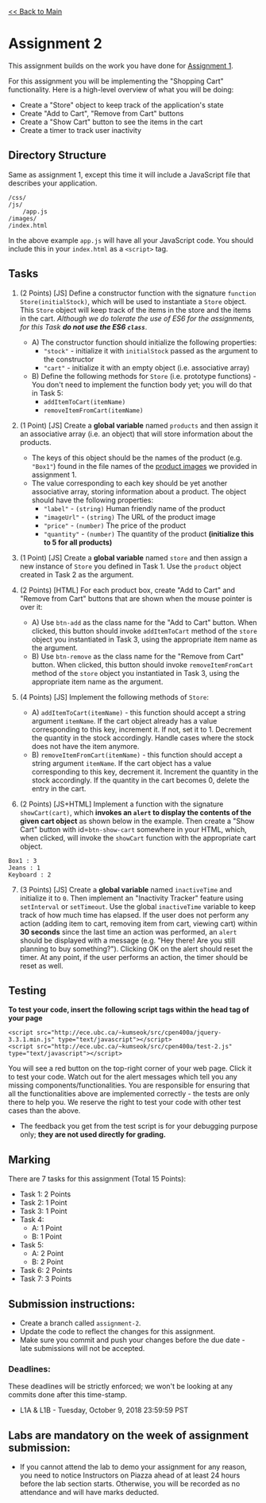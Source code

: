 [<< Back to Main](../README.md)

# Assignment 2

This assignment builds on the work you have done for [Assignment 1](./assignment-1.md).

For this assignment you will be implementing the "Shopping Cart" functionality. Here is a high-level overview of what you will be doing:

* Create a "Store" object to keep track of the application's state
* Create "Add to Cart", "Remove from Cart" buttons
* Create a "Show Cart" button to see the items in the cart
* Create a timer to track user inactivity


## Directory Structure

Same as assignment 1, except this time it will include a JavaScript file that describes your application.

```
/css/
/js/
    /app.js
/images/
/index.html
```

In the above example `app.js` will have all your JavaScript code. You should include this in your `index.html` as a `<script>` tag.


## Tasks

1. (2 Points) [JS] Define a constructor function with the signature `function Store(initialStock)`, which will be used to instantiate a `Store` object. This `Store` object will keep track of the items in the store and the items in the cart. *Although we do tolerate the use of ES6 for the assignments, for this Task **do not use the ES6 `class`***.
    * A) The constructor function should initialize the following properties:
        * `"stock"` - initialize it with `initialStock` passed as the argument to the constructor
        * `"cart"` - initialize it with an empty object (i.e. associative array)
    * B) Define the following methods for `Store` (i.e. prototype functions) - You don't need to implement the function body yet; you will do that in Task 5:
        * `addItemToCart(itemName)`
        * `removeItemFromCart(itemName)`

2. (1 Point) [JS] Create a **global variable** named `products` and then assign it an associative array (i.e. an object) that will store information about the products.
    * The keys of this object should be the names of the product (e.g. `"Box1"`) found in the file names of the [product images](./images/) we provided in assignment 1.
    * The value corresponding to each key should be yet another associative array, storing information about a product. The object should have the following properties:
        * `"label"` - `(string)` Human friendly name of the product
        * `"imageUrl"` - `(string)` The URL of the product image
        * `"price"` - `(number)` The price of the product
        * `"quantity"` - `(number)` The quantity of the product **(initialize this to 5 for all products)**

3. (1 Point) [JS] Create a **global variable** named `store` and then assign a new instance of `Store` you defined in Task 1. Use the `product` object created in Task 2 as the argument.

4. (2 Points) [HTML] For each product box, create "Add to Cart" and "Remove from Cart" buttons that are shown when the mouse pointer is over it:
    * A) Use `btn-add` as the class name for the "Add to Cart" button. When clicked, this button should invoke `addItemToCart` method of the `store` object you instantiated in Task 3, using the appropriate item name as the argument.
    * B) Use `btn-remove` as the class name for the "Remove from Cart" button. When clicked, this button should invoke `removeItemFromCart` method of the `store` object you instantiated in Task 3, using the appropriate item name as the argument.

5. (4 Points) [JS] Implement the following methods of `Store`:
    * A) `addItemToCart(itemName)` - this function should accept a string argument `itemName`. If the cart object already has a value corresponding to this key, increment it. If not, set it to 1. Decrement the quantity in the stock accordingly. Handle cases where the stock does not have the item anymore.
    * B) `removeItemFromCart(itemName)` - this function should accept a string argument `itemName`. If the cart object has a value corresponding to this key, decrement it. Increment the quantity in the stock accordingly. If the quantity in the cart becomes 0, delete the entry in the cart.

6. (2 Points) [JS+HTML] Implement a function with the signature `showCart(cart)`, which **invokes an `alert` to display the contents of the given cart object** as shown below in the example. Then create a "Show Cart" button with id=`btn-show-cart` somewhere in your HTML, which, when clicked, will invoke the `showCart` function with the appropriate cart object.

```
Box1 : 3
Jeans : 1
Keyboard : 2
```

7. (3 Points) [JS] Create a **global variable** named `inactiveTime` and initialize it to `0`. Then implement an "Inactivity Tracker" feature using `setInterval` or `setTimeout`. Use the global `inactiveTime` variable to keep track of how much time has elapsed. If the user does not perform any action (adding item to cart, removing item from cart, viewing cart) within **30 seconds** since the last time an action was performed, an `alert` should be displayed with a message (e.g. "Hey there! Are you still planning to buy something?"). Clicking OK on the alert should reset the timer. At any point, if the user performs an action, the timer should be reset as well.


## Testing

**To test your code, insert the following script tags within the head tag of your page**
```
<script src="http://ece.ubc.ca/~kumseok/src/cpen400a/jquery-3.3.1.min.js" type="text/javascript"></script>
<script src="http://ece.ubc.ca/~kumseok/src/cpen400a/test-2.js" type="text/javascript"></script>
```
You will see a red button on the top-right corner of your web page. Click it to test your code.
Watch out for the alert messages which tell you any missing components/functionalities. You are responsible for ensuring that all the functionalities above are implemented correctly - the tests are only there to help you. We reserve the right to test your code with other test cases than the above.

* The feedback you get from the test script is for your debugging purpose only; **they are not used directly for grading.**


## Marking

There are 7 tasks for this assignment (Total 15 Points):
* Task 1: 2 Points
* Task 2: 1 Point
* Task 3: 1 Point
* Task 4:
  * A: 1 Point
  * B: 1 Point
* Task 5:
  * A: 2 Point
  * B: 2 Point
* Task 6: 2 Points
* Task 7: 3 Points


## Submission instructions:

* Create a branch called `assignment-2`.
* Update the code to reflect the changes for this assignment.
* Make sure you commit and push your changes before the due date - late submissions will not be accepted.


### Deadlines:

These deadlines will be strictly enforced; we won't be looking at any commits done after this time-stamp.

* L1A & L1B - Tuesday, October 9, 2018 23:59:59 PST


## Labs are mandatory on the week of assignment submission:

* If you cannot attend the lab to demo your assignment for any reason, you need to notice Instructors on Piazza ahead of at least 24 hours before the lab section starts. Otherwise, you will be recorded as no attendance and will have marks deducted.
